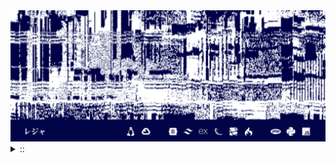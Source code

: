 <img src="./banner.png">
<details><summary> :: </summary>
<!--START_SECTION:waka-->

```rust
From: 09 August 2024 - To: 04 September 2024

Total Time: 100 hrs 42 mins

JavaScript                 30 hrs 50 mins  ///////------------------   28.09 %
YAML                       23 hrs 53 mins  /////--------------------   21.75 %
Python                     16 hrs 36 mins  ////---------------------   15.12 %
Svelte                     11 hrs 34 mins  ///----------------------   10.54 %
PHP                        10 hrs 40 mins  //-----------------------   09.72 %
```

<!--END_SECTION:waka-->
</details>

